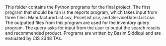 This folder contains the Python programs for the final project. 
The first program that should be ran is the reports program, which takes input from three files: ManufacturerList.csv, PriceList.csv, and ServiceDatesList.csv.
The outputted files from this program are used for the inventory query program.
The query asks for input from the user to ouput the search results and recommended product.
Programs are written by Basim Siddiqui and are evaluated by CIS 2348 TAs.
